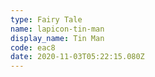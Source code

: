 ```yaml
---
type: Fairy Tale
name: lapicon-tin-man
display_name: Tin Man
code: eac8
date: 2020-11-03T05:22:15.080Z
---
```

